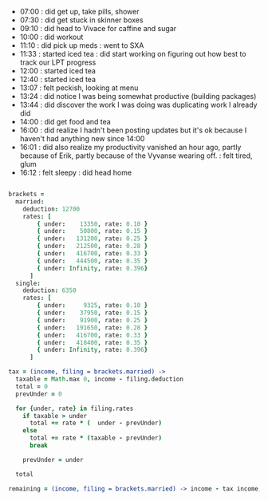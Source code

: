 
- 07:00 : did get up, take pills, shower
- 07:30 : did get stuck in skinner boxes
- 09:10 : did head to Vivace for caffine and sugar
- 10:00 : did workout
- 11:10 : did pick up meds
        : went to SXA
- 11:33 : started iced tea
        : did start working on figuring out how best to track our LPT progress
- 12:00 : started iced tea
- 12:40 : started iced tea
- 13:07 : felt peckish, looking at menu
- 13:24 : did notice I was being somewhat productive (building packages)
- 13:44 : did discover the work I was doing was duplicating work I already did
- 14:00 : did get food and tea
- 16:00 : did realize I hadn't been posting updates but it's ok because I haven't had anything new since 14:00
- 16:01 : did also realize my productivity vanished an hour ago, partly because of Erik, partly because of the Vyvanse wearing off.
        : felt tired, glum
- 16:12 : felt sleepy
        : did head home


```coffee

brackets =
  married:
    deduction: 12700
    rates: [
        { under:    13350, rate: 0.10 }
        { under:    50800, rate: 0.15 }
        { under:   131200, rate: 0.25 }
        { under:   212500, rate: 0.28 }
        { under:   416700, rate: 0.33 }
        { under:   444500, rate: 0.35 }
        { under: Infinity, rate: 0.396}
      ]
  single:
    deduction: 6350
    rates: [
        { under:     9325, rate: 0.10 }
        { under:    37950, rate: 0.15 }
        { under:    91900, rate: 0.25 }
        { under:   191650, rate: 0.28 }
        { under:   416700, rate: 0.33 }
        { under:   418400, rate: 0.35 }
        { under: Infinity, rate: 0.396}
      ]

tax = (income, filing = brackets.married) ->
  taxable = Math.max 0, income - filing.deduction
  total = 0
  prevUnder = 0

  for {under, rate} in filing.rates
    if taxable > under
      total += rate * (  under - prevUnder)
    else
      total += rate * (taxable - prevUnder)
      break

    prevUnder = under

  total

remaining = (income, filing = brackets.married) -> income - tax income, filing

```

